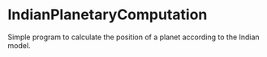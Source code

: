 # IndianPlanetaryComputation
Simple program to calculate the position of a planet according to the Indian model.
